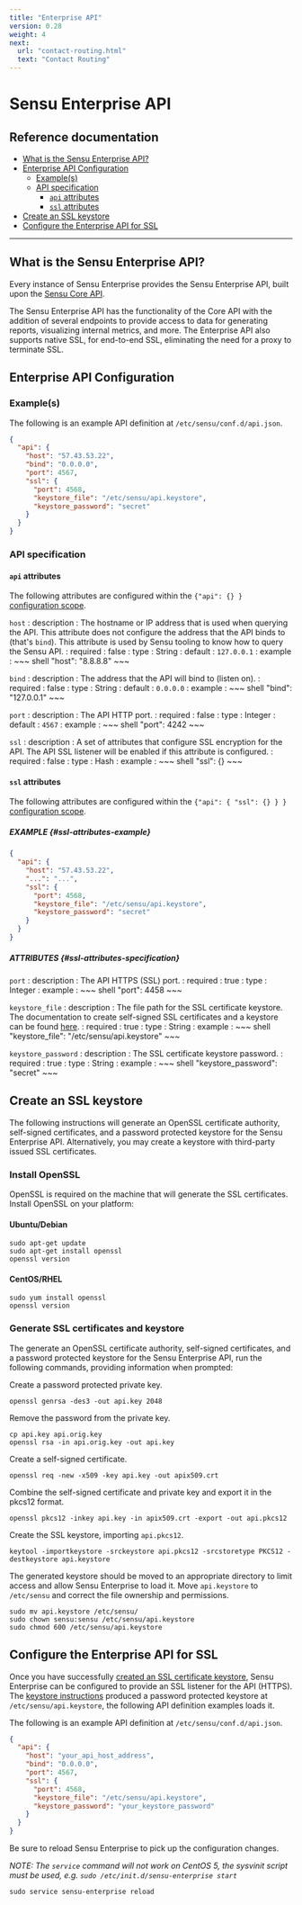 ```yaml
---
title: "Enterprise API"
version: 0.28
weight: 4
next:
  url: "contact-routing.html"
  text: "Contact Routing"
---
```


# Sensu Enterprise API

## Reference documentation

- [What is the Sensu Enterprise API?](#what-is-the-sensu-enterprise-api)
- [Enterprise API Configuration](#enterprise-api-configuration)
  - [Example(s)](#examples)
  - [API specification](#api-specification)
    - [`api` attributes](#api-attributes)
    - [`ssl` attributes](#ssl-attributes)
- [Create an SSL keystore](#create-an-ssl-keystore)
- [Configure the Enterprise API for SSL](#configure-the-enterprise-api-for-ssl)

--------------------------------------------------------------------------------

## What is the Sensu Enterprise API?

Every instance of Sensu Enterprise provides the Sensu Enterprise API, built upon
the [Sensu Core API][1].

The Sensu Enterprise API has the functionality of the Core API with the addition
of several endpoints to provide access to data for generating reports,
visualizing internal metrics, and more. The Enterprise API also supports native
SSL, for end-to-end SSL, eliminating the need for a proxy to terminate SSL.

## Enterprise API Configuration

### Example(s)

The following is an example API definition at `/etc/sensu/conf.d/api.json`.

~~~ json
{
  "api": {
    "host": "57.43.53.22",
    "bind": "0.0.0.0",
    "port": 4567,
    "ssl": {
      "port": 4568,
      "keystore_file": "/etc/sensu/api.keystore",
      "keystore_password": "secret"
    }
  }
}
~~~

### API specification

#### `api` attributes

The following attributes are configured within the `{"api": {} }` [configuration
scope][2].

`host`
: description
  : The hostname or IP address that is used when querying the API. This
    attribute does not configure the address that the API binds to (that's
    `bind`). This attribute is used by Sensu tooling to know how to query the
    Sensu API.
: required
  : false
: type
  : String
: default
  : `127.0.0.1`
: example
  : ~~~ shell
    "host": "8.8.8.8"
    ~~~

`bind`
: description
  : The address that the API will bind to (listen on).
: required
  : false
: type
  : String
: default
  : `0.0.0.0`
: example
  : ~~~ shell
    "bind": "127.0.0.1"
    ~~~

`port`
: description
  : The API HTTP port.
: required
  : false
: type
  : Integer
: default
  : `4567`
: example
  : ~~~ shell
    "port": 4242
    ~~~

`ssl`
: description
  : A set of attributes that configure SSL encryption for the API. The API SSL
    listener will be enabled if this attribute is configured.
: required
  : false
: type
  : Hash
: example
  : ~~~ shell
    "ssl": {}
    ~~~

#### `ssl` attributes

The following attributes are configured within the `{"api": { "ssl": {} } }`
[configuration scope][2].

##### EXAMPLE {#ssl-attributes-example}

~~~ json
{
  "api": {
    "host": "57.43.53.22",
    "...": "...",
    "ssl": {
      "port": 4568,
      "keystore_file": "/etc/sensu/api.keystore",
      "keystore_password": "secret"
    }
  }
}
~~~

##### ATTRIBUTES {#ssl-attributes-specification}

`port`
: description
  : The API HTTPS (SSL) port.
: required
  : true
: type
  : Integer
: example
  : ~~~ shell
    "port": 4458
    ~~~

`keystore_file`
: description
  : The file path for the SSL certificate keystore. The documentation to create
    self-signed SSL certificates and a keystore can be found [here][3].
: required
  : true
: type
  : String
: example
  : ~~~ shell
    "keystore_file": "/etc/sensu/api.keystore"
    ~~~

`keystore_password`
: description
  : The SSL certificate keystore password.
: required
  : true
: type
  : String
: example
  : ~~~ shell
    "keystore_password": "secret"
    ~~~

## Create an SSL keystore

The following instructions will generate an OpenSSL certificate authority,
self-signed certificates, and a password protected keystore for the Sensu
Enterprise API. Alternatively, you may create a keystore with third-party issued
SSL certificates.

### Install OpenSSL

OpenSSL is required on the machine that will generate the SSL certificates.
Install OpenSSL on your platform:

#### Ubuntu/Debian

~~~ shell
sudo apt-get update
sudo apt-get install openssl
openssl version
~~~

#### CentOS/RHEL

~~~ shell
sudo yum install openssl
openssl version
~~~

### Generate SSL certificates and keystore

The generate an OpenSSL certificate authority, self-signed certificates, and a
password protected keystore for the Sensu Enterprise API, run the following
commands, providing information when prompted:

Create a password protected private key.

~~~ shell
openssl genrsa -des3 -out api.key 2048
~~~

Remove the password from the private key.

~~~ shell
cp api.key api.orig.key
openssl rsa -in api.orig.key -out api.key
~~~

Create a self-signed certificate.

~~~ shell
openssl req -new -x509 -key api.key -out apix509.crt
~~~

Combine the self-signed certificate and private key and export it in the pkcs12
format.

~~~ shell
openssl pkcs12 -inkey api.key -in apix509.crt -export -out api.pkcs12
~~~

Create the SSL keystore, importing `api.pkcs12`.

~~~ shell
keytool -importkeystore -srckeystore api.pkcs12 -srcstoretype PKCS12 -destkeystore api.keystore
~~~

The generated keystore should be moved to an appropriate directory to limit
access and allow Sensu Enterprise to load it. Move `api.keystore` to
`/etc/sensu` and correct the file ownership and permissions.

~~~ shell
sudo mv api.keystore /etc/sensu/
sudo chown sensu:sensu /etc/sensu/api.keystore
sudo chmod 600 /etc/sensu/api.keystore
~~~

## Configure the Enterprise API for SSL

Once you have successfully [created an SSL certificate keystore][3], Sensu
Enterprise can be configured to provide an SSL listener for the API (HTTPS). The
[keystore instructions][3] produced a password protected keystore at
`/etc/sensu/api.keystore`, the following API definition examples loads it.

The following is an example API definition at `/etc/sensu/conf.d/api.json`.

~~~ json
{
  "api": {
    "host": "your_api_host_address",
    "bind": "0.0.0.0",
    "port": 4567,
    "ssl": {
      "port": 4568,
      "keystore_file": "/etc/sensu/api.keystore",
      "keystore_password": "your_keystore_password"
    }
  }
}
~~~

Be sure to reload Sensu Enterprise to pick up the configuration changes.

_NOTE: The `service` command will not work on CentOS 5, the sysvinit
script must be used, e.g. `sudo /etc/init.d/sensu-enterprise start`_

~~~ shell
sudo service sensu-enterprise reload
~~~

[?]:  #
[1]:  ../api/overview.html
[2]:  ../reference/configuration.html#configuration-scopes
[3]:  #create-an-ssl-keystore
[4]:  dashboard.html

